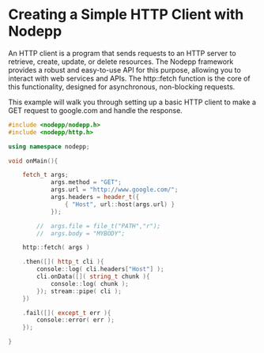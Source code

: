 # Creating a Simple HTTP Client with Nodepp

An HTTP client is a program that sends requests to an HTTP server to retrieve, create, update, or delete resources. The Nodepp framework provides a robust and easy-to-use API for this purpose, allowing you to interact with web services and APIs. The http::fetch function is the core of this functionality, designed for asynchronous, non-blocking requests.

This example will walk you through setting up a basic HTTP client to make a GET request to google.com and handle the response.

```cpp
#include <nodepp/nodepp.h>
#include <nodepp/http.h>

using namespace nodepp;

void onMain(){

    fetch_t args;
            args.method = "GET";
            args.url = "http://www.google.com/";
            args.headers = header_t({
                { "Host", url::host(args.url) }
            });

        //  args.file = file_t("PATH","r");
        //  args.body = "MYBODY";

    http::fetch( args )

    .then([]( http_t cli ){
        console::log( cli.headers["Host"] );
        cli.onData([]( string_t chunk ){
            console::log( chunk );
        }); stream::pipe( cli );
    })

    .fail([]( except_t err ){
        console::error( err );
    });

}
```
